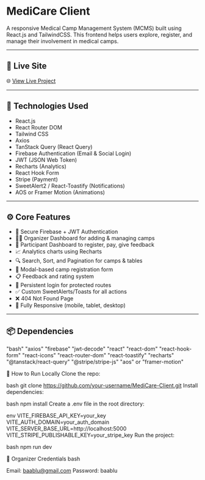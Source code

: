 # MediCare Client

A responsive Medical Camp Management System (MCMS) built using React.js and TailwindCSS. This frontend helps users explore, register, and manage their involvement in medical camps.

---

## 🔗 Live Site

🌐 [View Live Project](https://medi-care-cd4fc.web.app/)

---

## 🧰 Technologies Used

- React.js
- React Router DOM
- Tailwind CSS
- Axios
- TanStack Query (React Query)
- Firebase Authentication (Email & Social Login)
- JWT (JSON Web Token)
- Recharts (Analytics)
- React Hook Form
- Stripe (Payment)
- SweetAlert2 / React-Toastify (Notifications)
- AOS or Framer Motion (Animations)

---

## ⚙️ Core Features

- 🔐 Secure Firebase + JWT Authentication
- 👨‍⚕️ Organizer Dashboard for adding & managing camps
- 👥 Participant Dashboard to register, pay, give feedback
- 📈 Analytics charts using Recharts
- 🔍 Search, Sort, and Pagination for camps & tables
- 📅 Modal-based camp registration form
- 📋 Feedback and rating system
- 🔄 Persistent login for protected routes
- ✅ Custom SweetAlerts/Toasts for all actions
- ❌ 404 Not Found Page
- 📱 Fully Responsive (mobile, tablet, desktop)

---

## 📦 Dependencies

"bash"
"axios"
"firebase"
"jwt-decode"
"react"
"react-dom"
"react-hook-form"
"react-icons"
"react-router-dom"
"react-toastify"
"recharts"
"@tanstack/react-query"
"@stripe/stripe-js"
"aos" or "framer-motion"


🧪 How to Run Locally
Clone the repo:

bash
git clone https://github.com/your-username/MediCare-Client.git
Install dependencies:

bash
npm install
Create a .env file in the root directory:

env
VITE_FIREBASE_API_KEY=your_key
VITE_AUTH_DOMAIN=your_auth_domain
VITE_SERVER_BASE_URL=http://localhost:5000
VITE_STRIPE_PUBLISHABLE_KEY=your_stripe_key
Run the project:

bash
npm run dev


📌 Organizer Credentials
bash

Email: baablu@gmail.com
Password: baablu
